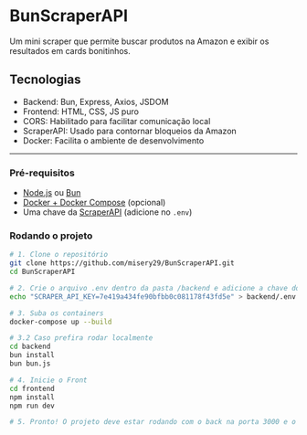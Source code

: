 # BunScraperAPI
Um mini scraper que permite buscar produtos na Amazon e exibir os resultados em cards bonitinhos.



## Tecnologias

- Backend: Bun, Express, Axios, JSDOM
- Frontend: HTML, CSS, JS puro
- CORS: Habilitado para facilitar comunicação local
- ScraperAPI: Usado para contornar bloqueios da Amazon
- Docker: Facilita o ambiente de desenvolvimento


---

### Pré-requisitos

- [Node.js](https://nodejs.org/) ou [Bun](https://bun.sh/)
- [Docker + Docker Compose](https://docs.docker.com/compose/) (opcional)
- Uma chave da [ScraperAPI](https://www.scraperapi.com/) (adicione no `.env`)

### Rodando o projeto

```bash
# 1. Clone o repositório
git clone https://github.com/misery29/BunScraperAPI.git
cd BunScraperAPI

# 2. Crie o arquivo .env dentro da pasta /backend e adicione a chave do ScraperAPI:
echo "SCRAPER_API_KEY=7e419a434fe90bfbb0c081178f43fd5e" > backend/.env

# 3. Suba os containers
docker-compose up --build

# 3.2 Caso prefira rodar localmente
cd backend
bun install
bun bun.js

# 4. Inicie o Front
cd frontend
npm install
npm run dev

# 5. Pronto! O projeto deve estar rodando com o back na porta 3000 e o front na 5173!

